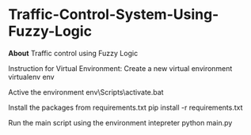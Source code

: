 # Traffic-Control-System-Using-Fuzzy-Logic

**About**
Traffic control using Fuzzy Logic

Instruction for Virtual Environment:
Create a new virtual environment
virtualenv env

Active the environment
env\Scripts\activate.bat

Install the packages from requirements.txt
pip install -r requirements.txt

Run the main script using the environment intepreter
python main.py
